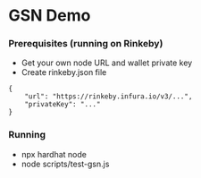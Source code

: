 # GSN Demo

### Prerequisites (running on Rinkeby)
- Get your own node URL and wallet private key
- Create rinkeby.json file
```
{
    "url": "https://rinkeby.infura.io/v3/...",
    "privateKey": "..."
}
```

### Running 

- npx hardhat node
- node scripts/test-gsn.js
